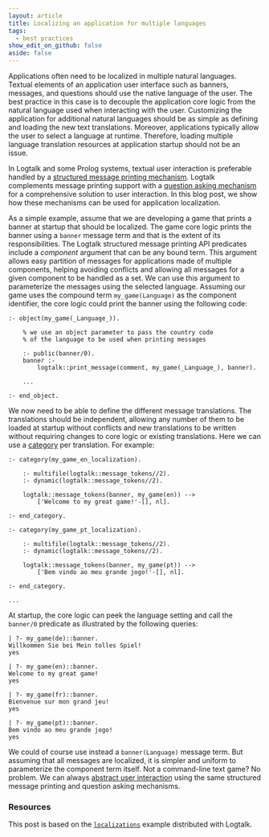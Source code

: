 ```yaml
---
layout: article
title: Localizing an application for multiple languages
tags:
  - best practices
show_edit_on_github: false
aside: false
---
```


Applications often need to be localized in multiple natural languages. Textual
elements of an application user interface such as banners, messages, and
questions should use the native language of the user. The best practice in
this case is to decouple the application core logic from the natural language
used when interacting with the user. Customizing the application for additional
natural languages should be as simple as defining and loading the new text
translations. Moreover, applications typically allow the user to select a
language at runtime. Therefore, loading multiple language translation
resources at application startup should not be an issue.

In Logtalk and some Prolog systems, textual user interaction is preferable
handled by a [structured message printing mechanism](https://logtalk.org/manuals/userman/printing.html).
Logtalk complements message printing support with a
[question asking mechanism](https://logtalk.org/manuals/userman/printing.html#asking-questions)
for a comprehensive solution to user interaction. In this blog post, we
show how these mechanisms can be used for application localization.

As a simple example, assume that we are developing a game that prints a banner
at startup that should be localized. The game core logic prints the banner
using a `banner` message term and that is the extent of its responsibilities.
The Logtalk structured message printing API predicates include a *component*
argument that can be any bound term. This argument allows easy partition of
messages for applications made of multiple components, helping avoiding
conflicts and allowing all messages for a given component to be handled as
a set. We can use this argument to parameterize the messages
using the selected language. Assuming our game uses the compound term
`my_game(Language)` as the component identifier, the core logic could
print the banner using the following code:

```logtalk
:- object(my_game(_Language_)).

    % we use an object parameter to pass the country code
    % of the language to be used when printing messages

    :- public(banner/0).
    banner :-
        logtalk::print_message(comment, my_game(_Language_), banner).

    ...

:- end_object.
```

We now need to be able to define the different message translations. The
translations should be independent, allowing any number of them to be
loaded at startup without conflicts and new translations to be written
without requiring changes to core logic or existing translations.
Here we can use a
[category](https://logtalk.org/manuals/userman/categories.html)
per translation. For example:

```logtalk
:- category(my_game_en_localization).

    :- multifile(logtalk::message_tokens//2).
    :- dynamic(logtalk::message_tokens//2).

    logtalk::message_tokens(banner, my_game(en)) -->
        ['Welcome to my great game!'-[], nl].

:- end_category.
```

```logtalk
:- category(my_game_pt_localization).

    :- multifile(logtalk::message_tokens//2).
    :- dynamic(logtalk::message_tokens//2).

    logtalk::message_tokens(banner, my_game(pt)) -->
        ['Bem vindo ao meu grande jogo!'-[], nl].

:- end_category.
```

```logtalk
...
```

At startup, the core logic can peek the language setting and call the
`banner/0` predicate as illustrated by the following queries:

```text
| ?- my_game(de)::banner.
Willkommen Sie bei Mein tolles Spiel!
yes

| ?- my_game(en)::banner.
Welcome to my great game!
yes

| ?- my_game(fr)::banner.
Bienvenue sur mon grand jeu!
yes

| ?- my_game(pt)::banner.
Bem vindo ao meu grande jogo!
yes
```

We could of course use instead a `banner(Language)` message term. But
assuming that all messages are localized, it is simpler and uniform to parameterize
the component term itself. Not a command-line text game? No problem.
We can always [abstract user interaction](https://logtalk.org/2019/11/14/abstracting-user-interaction.html)
using the same structured message printing and question asking mechanisms.


### Resources

This post is based on the [`localizations`](https://github.com/LogtalkDotOrg/logtalk3/tree/master/examples/localizations)
example distributed with Logtalk.
